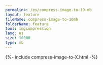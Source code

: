 ```yaml
---
permalink: /es/compress-image-to-10-mb
layout: feature
fileName: compress-image-to-10mb
folderName: feature
tool: imgcompression
lang: es
size: 10000
type: mb
---
```


{%- include compress-image-to-X.html -%}
